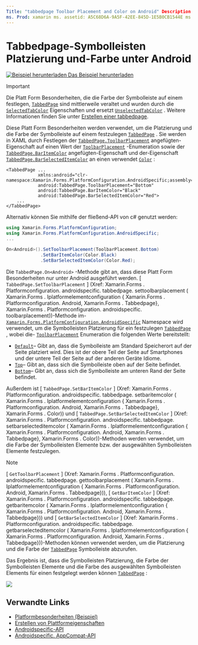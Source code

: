```yaml
---
Title: "tabbedpage Toolbar Placement and Color on Android" Description: "Platform-Besonderheiten ermöglichen es Ihnen, Funktionen zu nutzen, die nur auf einer bestimmten Plattform verfügbar sind, ohne benutzerdefinierte Renderer oder Effekte implementieren zu müssen. In diesem Artikel wird erläutert, wie Sie das plattformspezifische Android-Element nutzen, das die Platzierung und Farbe der Symbolleiste auf einer tabbedpage festlegt.
ms. Prod: xamarin ms. assetid: A5C68D6A-9A5F-42EE-845D-1E5B0CB1544E ms. Technology: xamarin-Forms Author: davidbritch ms. Author: dabritch ms. Date: 07/10/2018 NO-LOC: [ Xamarin.Forms , Xamarin.Essentials ]
---
```


# <a name="tabbedpage-toolbar-placement-and-color-on-android"></a>Tabbedpage-Symbolleisten Platzierung und-Farbe unter Android

[![Beispiel herunterladen](~/media/shared/download.png) Das Beispiel herunterladen](https://docs.microsoft.com/samples/xamarin/xamarin-forms-samples/userinterface-platformspecifics)

> [!IMPORTANT]
> Die Platt Form Besonderheiten, die die Farbe der Symbolleiste auf einem festlegen, [`TabbedPage`](xref:Xamarin.Forms.TabbedPage) sind mittlerweile veraltet und wurden durch die [`SelectedTabColor`](xref:Xamarin.Forms.TabbedPage.SelectedTabColor) Eigenschaften und ersetzt [`UnselectedTabColor`](xref:Xamarin.Forms.TabbedPage.UnselectedTabColor) . Weitere Informationen finden Sie unter [Erstellen einer tabbedpage](~/xamarin-forms/app-fundamentals/navigation/tabbed-page.md#create-a-tabbedpage).

Diese Platt Form Besonderheiten werden verwendet, um die Platzierung und die Farbe der Symbolleiste auf einem festzulegen [`TabbedPage`](xref:Xamarin.Forms.TabbedPage) . Sie werden in XAML durch Festlegen der [`TabbedPage.ToolbarPlacement`](xref:Xamarin.Forms.PlatformConfiguration.AndroidSpecific.TabbedPage.ToolbarPlacementProperty) angefügten-Eigenschaft auf einen Wert der [`ToolbarPlacement`](xref:Xamarin.Forms.PlatformConfiguration.AndroidSpecific.ToolbarPlacement) -Enumeration sowie der [`TabbedPage.BarItemColor`](xref:Xamarin.Forms.PlatformConfiguration.AndroidSpecific.TabbedPage.BarItemColorProperty) angefügten-Eigenschaft und der-Eigenschaft [`TabbedPage.BarSelectedItemColor`](xref:Xamarin.Forms.PlatformConfiguration.AndroidSpecific.TabbedPage.BarSelectedItemColorProperty) an einen verwendet [`Color`](xref:Xamarin.Forms.Color) :

```xaml
<TabbedPage ...
            xmlns:android="clr-namespace:Xamarin.Forms.PlatformConfiguration.AndroidSpecific;assembly=Xamarin.Forms.Core"
            android:TabbedPage.ToolbarPlacement="Bottom"
            android:TabbedPage.BarItemColor="Black"
            android:TabbedPage.BarSelectedItemColor="Red">
    ...
</TabbedPage>
```

Alternativ können Sie mithilfe der fließend-API von c# genutzt werden:

```csharp
using Xamarin.Forms.PlatformConfiguration;
using Xamarin.Forms.PlatformConfiguration.AndroidSpecific;
...

On<Android>().SetToolbarPlacement(ToolbarPlacement.Bottom)
             .SetBarItemColor(Color.Black)
             .SetBarSelectedItemColor(Color.Red);
```

Die `TabbedPage.On<Android>` -Methode gibt an, dass diese Platt Form Besonderheiten nur unter Android ausgeführt werden. [ `TabbedPage.SetToolbarPlacement` ] (Xref: Xamarin.Forms . Platformconfiguration. androidspecific. tabbedpage. settoolbarplacement ( Xamarin.Forms . Iplatformelementconfiguration { Xamarin.Forms . Platformconfiguration. Android, Xamarin.Forms . Tabbedpage}, Xamarin.Forms . Platformconfiguration. androidspecific. toolbarplacement))-Methode im- [`Xamarin.Forms.PlatformConfiguration.AndroidSpecific`](xref:Xamarin.Forms.PlatformConfiguration.AndroidSpecific) Namespace wird verwendet, um die Symbolleisten Platzierung für ein festzulegen [`TabbedPage`](xref:Xamarin.Forms.TabbedPage) , wobei die- [`ToolbarPlacement`](xref:Xamarin.Forms.PlatformConfiguration.AndroidSpecific.ToolbarPlacement) Enumeration die folgenden Werte bereitstellt:

- [`Default`](xref:Xamarin.Forms.PlatformConfiguration.AndroidSpecific.ToolbarPlacement.Default)– Gibt an, dass die Symbolleiste am Standard Speicherort auf der Seite platziert wird. Dies ist der obere Teil der Seite auf Smartphones und der untere Teil der Seite auf der anderen Geräte Idiome.
- [`Top`](xref:Xamarin.Forms.PlatformConfiguration.AndroidSpecific.ToolbarPlacement.Top)– Gibt an, dass sich die Symbolleiste oben auf der Seite befindet.
- [`Bottom`](xref:Xamarin.Forms.PlatformConfiguration.AndroidSpecific.ToolbarPlacement.Bottom)– Gibt an, dass sich die Symbolleiste am unteren Rand der Seite befindet.

Außerdem ist [ `TabbedPage.SetBarItemColor` ] (Xref: Xamarin.Forms . Platformconfiguration. androidspecific. tabbedpage. setbaritemcolor ( Xamarin.Forms . Iplatformelementconfiguration { Xamarin.Forms . Platformconfiguration. Android, Xamarin.Forms . Tabbedpage}, Xamarin.Forms . Color)) und [ `TabbedPage.SetBarSelectedItemColor` ] (Xref: Xamarin.Forms . Platformconfiguration. androidspecific. tabbedpage. setbarselecteditemcolor ( Xamarin.Forms . Iplatformelementconfiguration { Xamarin.Forms . Platformconfiguration. Android, Xamarin.Forms . Tabbedpage}, Xamarin.Forms . Color))-Methoden werden verwendet, um die Farbe der Symbolleisten Elemente bzw. der ausgewählten Symbolleisten Elemente festzulegen.

> [!NOTE]
> [ `GetToolbarPlacement` ] (Xref: Xamarin.Forms . Platformconfiguration. androidspecific. tabbedpage. gettoolbarplacement ( Xamarin.Forms . Iplatformelementconfiguration { Xamarin.Forms . Platformconfiguration. Android, Xamarin.Forms . Tabbedpage})), [ `GetBarItemColor` ] (Xref: Xamarin.Forms . Platformconfiguration. androidspecific. tabbedpage. getbaritemcolor ( Xamarin.Forms . Iplatformelementconfiguration { Xamarin.Forms . Platformconfiguration. Android, Xamarin.Forms . Tabbedpage})) und [ `GetBarSelectedItemColor` ] (Xref: Xamarin.Forms . Platformconfiguration. androidspecific. tabbedpage. getbarselecteditemcolor ( Xamarin.Forms . Iplatformelementconfiguration { Xamarin.Forms . Platformconfiguration. Android, Xamarin.Forms . Tabbedpage}))-Methoden können verwendet werden, um die Platzierung und die Farbe der [`TabbedPage`](xref:Xamarin.Forms.TabbedPage) Symbolleiste abzurufen.

Das Ergebnis ist, dass die Symbolleisten Platzierung, die Farbe der Symbolleisten Elemente und die Farbe des ausgewählten Symbolleisten Elements für einen festgelegt werden können [`TabbedPage`](xref:Xamarin.Forms.TabbedPage) :

![](tabbedpage-toolbar-placement-color-images/tabbedpage-toolbar-placement.png)

## <a name="related-links"></a>Verwandte Links

- [Platformbesonderheiten (Beispiel)](https://docs.microsoft.com/samples/xamarin/xamarin-forms-samples/userinterface-platformspecifics)
- [Erstellen von Plattformeigenschaften](~/xamarin-forms/platform/platform-specifics/index.md#creating-platform-specifics)
- [Androidspecific-API](xref:Xamarin.Forms.PlatformConfiguration.AndroidSpecific)
- [Androidspecific. AppCompat-API](xref:Xamarin.Forms.PlatformConfiguration.AndroidSpecific.AppCompat)
